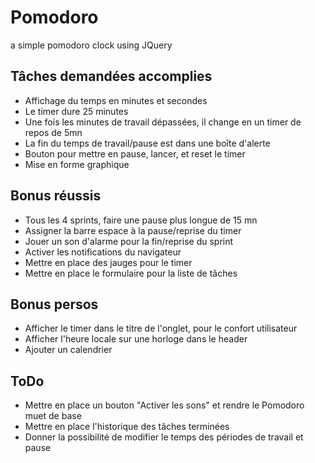 # Pomodoro
a simple pomodoro clock using JQuery

## Tâches demandées accomplies

* Affichage du temps en minutes et secondes
* Le timer dure 25 minutes
* Une fois les minutes de travail dépassées, il change en un timer de repos de 5mn
* La fin du temps de travail/pause est dans une boîte d'alerte
* Bouton pour mettre en pause, lancer, et reset le timer
* Mise en forme graphique

## Bonus réussis

* Tous les 4 sprints, faire une pause plus longue de 15 mn
* Assigner la barre espace à la pause/reprise du timer
* Jouer un son d'alarme pour la fin/reprise du sprint
* Activer les notifications du navigateur
* Mettre en place des jauges pour le timer
* Mettre en place le formulaire pour la liste de tâches

## Bonus persos

* Afficher le timer dans le titre de l'onglet, pour le confort utilisateur
* Afficher l'heure locale sur une horloge dans le header
* Ajouter un calendrier

## ToDo

* Mettre en place un bouton "Activer les sons" et rendre le Pomodoro muet de base
* Mettre en place l'historique des tâches terminées
* Donner la possibilité de modifier le temps des périodes de travail et pause
